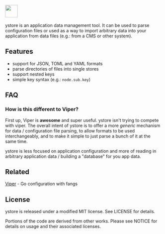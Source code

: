 <br/>
<img src="https://storage.googleapis.com/product-logos/logo_ystore.png" width="40" height="40">
<br/><br/>
ystore is an application data management tool. It can be used to parse configuration files or used as a way to import arbitrary data into your application from data files (e.g.: from a CMS or other system).

## Features

- support for JSON, TOML and YAML formats
- parse directories of files into single stores
- support nested keys
- simple key syntax (e.g.: `node.sub.key`)

## FAQ

### How is this different to Viper?

First up, Viper is **awesome** and super useful. ystore isn't trying to compete with viper. The overall intent of ystore is to offer a more *generic* mechanism for data / configuration file parsing, to allow formats to be used interchangeably, and to make it simple to just parse a bunch of it at the same time. 

ystore is less focused on application configuration and more of reading in arbitrary application data / building a "database" for you app data. 

## Related

[Viper](https://github.com/spf13/viper) - Go configuration with fangs

## License
ystore is released under a modified MIT license. See LICENSE for details.

Portions of the code are derived from other works. Please see NOTICE for details on usage and their associated licenses.